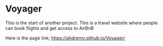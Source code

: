 # Voyager
This is the start of another project. This is a travel website where people can book flights and get access to AirBnB 

Here is the page link;
https://ahdremy.github.io/Voyager/
